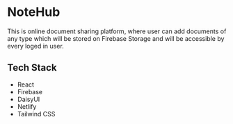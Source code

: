 # NoteHub
This is online document sharing platform, where user can add documents of any type which will be stored on Firebase Storage and will be accessible by every loged in user.
<br/>
## Tech Stack
- React
- Firebase
- DaisyUI
- Netlify
- Tailwind CSS
